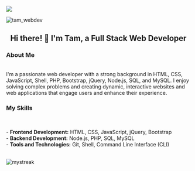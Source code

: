 ![](https://komarev.com/ghpvc/?username=Tam-BobManuel&color=blue)

<img src="https://img.shields.io/twitter/follow/tam_webdev?logo=twitter&style=for-the-badge" alt="tam_webdev" />
<br>

<center><h2>Hi there! 👋 I'm Tam, a Full Stack Web Developer</h2></center>
<h3>About Me</h3><br>
I'm a passionate web developer with a strong background in HTML, CSS, JavaScript, Shell, PHP, Bootstrap, jQuery, Node.js, SQL, and MySQL. I enjoy solving complex problems and creating dynamic, interactive websites and web applications that engage users and enhance their experience.

<h3>My Skills</h3><br>
<p>
  - <strong>Frontend Development:</strong> HTML, CSS, JavaScript, jQuery, Bootstrap <br>
  - <strong>Backend Development:</strong> Node.js, PHP, SQL, MySQL <br>
  - <strong>Tools and Technologies:</strong> Git, Shell, Command Line Interface (CLI)<br>
</p>


<br>
<img src="https://github-readme-streak-stats.herokuapp.com/?user=Tam-BobManuel&theme=tokyonight" alt="mystreak"/>
<br>

<!---
Tam-BobManuel/Tam-BobManuel is a ✨ special ✨ repository because its `README.md` (this file) appears on your GitHub profile.
You can click the Preview link to take a look at your changes.
--->
